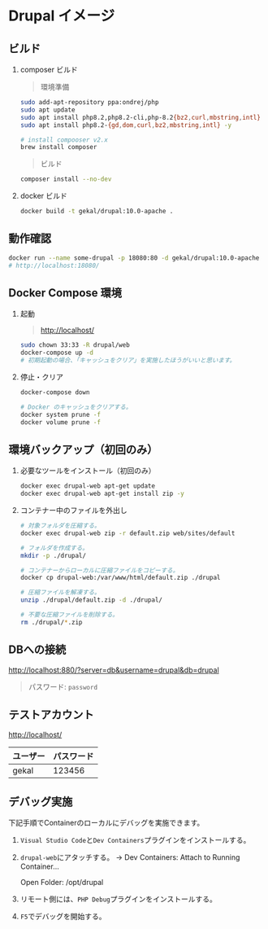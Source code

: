 # Drupal イメージ

## ビルド

1. composer ビルド

    > 環境準備

    ```bash
    sudo add-apt-repository ppa:ondrej/php
    sudo apt update
    sudo apt install php8.2,php8.2-cli,php-8.2{bz2,curl,mbstring,intl} -y
    sudo apt install php8.2-{gd,dom,curl,bz2,mbstring,intl} -y

    # install compooser v2.x
    brew install composer
    ```

    > ビルド

    ```bash
    composer install --no-dev
    ```

2. docker ビルド

    ```bash
    docker build -t gekal/drupal:10.0-apache .
    ```

## 動作確認

```bash
docker run --name some-drupal -p 18080:80 -d gekal/drupal:10.0-apache
# http://localhost:18080/
```

## Docker Compose 環境

1. 起動

    > <http://localhost/>

    ```bash
    sudo chown 33:33 -R drupal/web
    docker-compose up -d
    # 初期起動の場合、「キャッシュをクリア」を実施したほうがいいと思います。
    ```

2. 停止・クリア

    ```bash
    docker-compose down

    # Docker のキャッシュをクリアする。
    docker system prune -f
    docker volume prune -f
    ```

## 環境バックアップ（初回のみ）

1. 必要なツールをインストール（初回のみ）

    ```bash
    docker exec drupal-web apt-get update
    docker exec drupal-web apt-get install zip -y
    ```

2. コンテナー中のファイルを外出し

    ```bash
    # 対象フォルダを圧縮する。
    docker exec drupal-web zip -r default.zip web/sites/default

    # フォルダを作成する。
    mkdir -p ./drupal/

    # コンテナーからローカルに圧縮ファイルをコピーする。
    docker cp drupal-web:/var/www/html/default.zip ./drupal

    # 圧縮ファイルを解凍する。
    unzip ./drupal/default.zip -d ./drupal/

    # 不要な圧縮ファイルを削除する。
    rm ./drupal/*.zip
    ```

## DBへの接続

<http://localhost:880/?server=db&username=drupal&db=drupal>

> パスワード: `password`

## テストアカウント

<http://localhost/>

| ユーザー | パスワード |
| -------- | ---------- |
| gekal    | 123456     |

## デバッグ実施

下記手順でContainerのローカルにデバッグを実施できます。

1. `Visual Studio Code`と`Dev Containers`プラグインをインストールする。
2. `drupal-web`にアタッチする。 -> Dev Containers: Attach to Running Container...

    Open Folder: /opt/drupal

3. リモート側には、`PHP Debug`プラグインをインストールする。
4. `F5`でデバッグを開始する。
